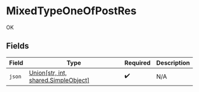 # MixedTypeOneOfPostRes

OK


## Fields

| Field                                                                                     | Type                                                                                      | Required                                                                                  | Description                                                                               |
| ----------------------------------------------------------------------------------------- | ----------------------------------------------------------------------------------------- | ----------------------------------------------------------------------------------------- | ----------------------------------------------------------------------------------------- |
| `json`                                                                                    | [Union[str, int, shared.SimpleObject]](../../models/operations/mixedtypeoneofpostjson.md) | :heavy_check_mark:                                                                        | N/A                                                                                       |